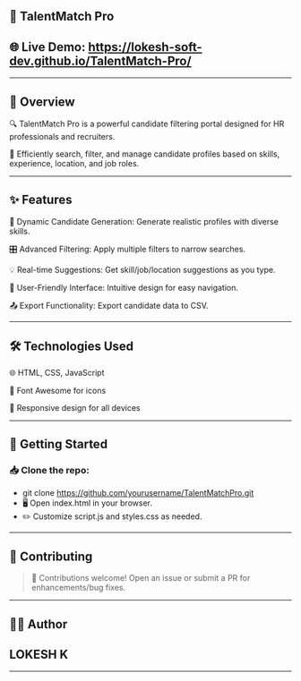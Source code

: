 ## 🚀 TalentMatch Pro

## 🌐 Live Demo: https://lokesh-soft-dev.github.io/TalentMatch-Pro/
---
## 📌 Overview

🔍 TalentMatch Pro is a powerful candidate filtering portal designed for HR professionals and recruiters.

💼 Efficiently search, filter, and manage candidate profiles based on skills, experience, location, and job roles.

---

## ✨ Features

🔄 Dynamic Candidate Generation: Generate realistic profiles with diverse skills.

🎛️ Advanced Filtering: Apply multiple filters to narrow searches.

💡 Real-time Suggestions: Get skill/job/location suggestions as you type.

📱 User-Friendly Interface: Intuitive design for easy navigation.

📤 Export Functionality: Export candidate data to CSV.

---

## 🛠️ Technologies Used

🌐 HTML, CSS, JavaScript

🎨 Font Awesome for icons

📱 Responsive design for all devices

---
## 🏁 Getting Started

### 📥 Clone the repo:

- git clone https://github.com/yourusername/TalentMatchPro.git  
- 🖥️ Open index.html in your browser.
- ✏️ Customize script.js and styles.css as needed.

---

## 🤝 Contributing

>📢 Contributions welcome! Open an issue or submit a PR for enhancements/bug fixes.

---

## 👨‍💻 Author

## LOKESH K

---

